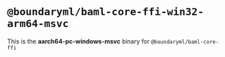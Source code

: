 # `@boundaryml/baml-core-ffi-win32-arm64-msvc`

This is the **aarch64-pc-windows-msvc** binary for `@boundaryml/baml-core-ffi`

